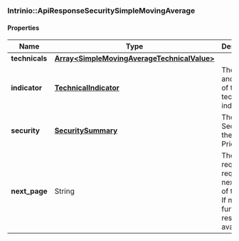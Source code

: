 

[//]: # (CLASS:Intrinio::ApiResponseSecuritySimpleMovingAverage)

[//]: # (KIND:object)

### Intrinio::ApiResponseSecuritySimpleMovingAverage

#### Properties

[//]: # (START_DEFINITION)

Name | Type | Description
------------ | ------------- | -------------
**technicals** | [**Array&lt;SimpleMovingAverageTechnicalValue&gt;**](SimpleMovingAverageTechnicalValue.md) |  &nbsp;
**indicator** | [**TechnicalIndicator**](TechnicalIndicator.md) | The name and symbol of the technical indicator &nbsp;
**security** | [**SecuritySummary**](SecuritySummary.md) | The Security of the Stock Price &nbsp;
**next_page** | String | The token required to request the next page of the data. If null, no further results are available. &nbsp;

[//]: # (END_DEFINITION)


[//]: # (CONTAINED_CLASS:Intrinio::SimpleMovingAverageTechnicalValue)


[//]: # (CONTAINED_CLASS:Intrinio::TechnicalIndicator)


[//]: # (CONTAINED_CLASS:Intrinio::SecuritySummary)



